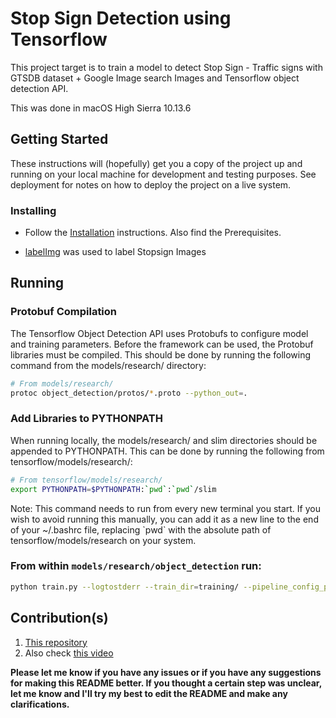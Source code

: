 # Stop Sign Detection using Tensorflow

This project target is to train a model to detect Stop Sign - Traffic signs with GTSDB dataset + Google Image search Images and Tensorflow object detection API.

This was done in  macOS High Sierra 10.13.6

## Getting Started

These instructions will (hopefully) get you a copy of the project up and running on your local machine for development and testing purposes. See deployment for notes on how to deploy the project on a live system.


### Installing

* Follow the <a href='https://github.com/tensorflow/models/blob/master/research/object_detection/g3doc/installation.md'>Installation</a> instructions. Also find the Prerequisites.

* <a href='https://github.com/tzutalin/labelImg'>labelImg</a> was used to label Stopsign Images

## Running

### Protobuf Compilation

The Tensorflow Object Detection API uses Protobufs to configure model and
training parameters. Before the framework can be used, the Protobuf libraries
must be compiled. This should be done by running the following command from
the models/research/ directory:


```bash
# From models/research/
protoc object_detection/protos/*.proto --python_out=.
```

### Add Libraries to PYTHONPATH

When running locally, the models/research/ and slim directories
should be appended to PYTHONPATH. This can be done by running the following from
tensorflow/models/research/:


``` bash
# From tensorflow/models/research/
export PYTHONPATH=$PYTHONPATH:`pwd`:`pwd`/slim
```

Note: This command needs to run from every new terminal you start. If you wish
to avoid running this manually, you can add it as a new line to the end of your
~/.bashrc file, replacing \`pwd\` with the absolute path of
tensorflow/models/research on your system.


### From within ```models/research/object_detection``` run:

```bash
python train.py --logtostderr --train_dir=training/ --pipeline_config_path=training/faster_rcnn_inception_v2_pets.config
```
## Contribution(s)

1. [This repository](https://github.com/EdjeElectronics/TensorFlow-Object-Detection-API-Tutorial-Train-Multiple-Objects-Windows-10)
2. Also check [this video](https://www.youtube.com/watch?v=Rgpfk6eYxJA)

**Please let me know if you have any issues or if you have any suggestions for making this README better. If you thought a certain step was unclear, let me know and I'll try my best to edit the README and make any clarifications.**

